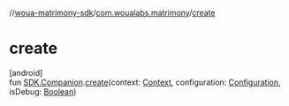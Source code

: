 //[woua-matrimony-sdk](../../index.md)/[com.woualabs.matrimony](index.md)/[create](create.md)

# create

[android]\
fun [SDK.Companion](-s-d-k/-companion/index.md#565128667%2FExtensions%2F1327381271).[create](create.md)(context: [Context](https://developer.android.com/reference/kotlin/android/content/Context.html), configuration: [Configuration](-configuration/index.md), isDebug: [Boolean](https://kotlinlang.org/api/latest/jvm/stdlib/kotlin/-boolean/index.html))
